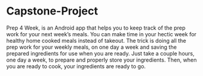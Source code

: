 # Capstone-Project
Prep 4 Week, is an Android app that helps you to keep track of the prep work for your next week’s meals. You can make time in your hectic week for healthy home cooked meals instead of takeout. The trick is doing all the prep work for your weekly meals, on one day a week and saving the prepared ingredients for use when you are ready. Just take a couple hours, one day a week, to prepare and properly store your ingredients. Then, when you are ready to cook, your ingredients are ready to go.
